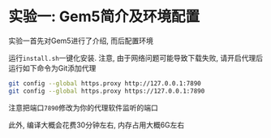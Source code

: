 # 实验一: Gem5简介及环境配置

实验一首先对Gem5进行了介绍, 而后配置环境

运行`install.sh`一键化安装. 注意, 由于网络问题可能导致下载失败, 请开启代理后运行如下命令为Git添加代理
```bash
git config --global https.proxy http://127.0.0.1:7890
git config --global https.proxy https://127.0.0.1:7890
```
注意把端口`7890`修改为你的代理软件监听的端口

此外, 编译大概会花费30分钟左右, 内存占用大概6G左右
